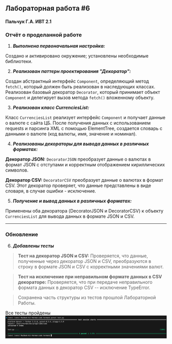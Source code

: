 ## Лабораторная работа #6
#### Пальчук Г.А. ИВТ 2.1

### Отчёт о проделанной работе

1. ***Выполнена первоначальная настройка:***

Создано и активировано окружение; установлены необходимые библиотеки.


2. ***Реализован паттерн проектирования "Декоратор":***

Создан абстрактный интерфейс `Component`, определяющий метод `fetch()`, который должен быть реализован в наследующих классах.
Реализован базовый декоратор `Decorator`, который принимает объект `Component` и делегирует вызов метода `fetch()` вложенному объекту.


3. ***Реализован класс CurrenciesList:***

Класс `CurrenciesList` реализует интерфейс `Component` и получает данные о валюте с сайта ЦБ. После получения данных с использованием requests и парсинга XML с помощью ElementTree, создается словарь с данными о валюте (код валюты, имя, значение и номинал).


4. ***Реализованы декораторы для вывода данных в различных форматах:***

**Декоратор JSON:** `DecoratorJSON` преобразует данные о валютах в формат JSON с отступами и корректным отображением кириллических символов.

**Декоратор CSV:** `DecoratorCSV` преобразует данные о валютах в формат CSV. Этот декоратор проверяет, что данные представлены в виде словаря, в случае ошибки - исключение.


5. ***Получение и вывод данных в различных форматах:***

Применены оба декоратора (DecoratorJSON и DecoratorCSV) к объекту `CurrenciesList` для вывода данных в формате JSON и CSV.

---

### Обновление
6. ***Добавлены тесты***

> **Тест на декоратор JSON и CSV:**
> Проверяется, что данные, полученные через декоратор JSON и CSV, преобразуются в строку в формате JSON и CSV с корректными значениями валют.

> **Тест на исключение при неправильном формате данных в CSV декораторе:**
> Проверяется, что при передаче неправильного формата данных в декоратор CSV -- исключение TypeError.

> Сохранена часть структуры из тестов прошлой Лабораторной Работы.

Все тесты пройдены
![](images/test_photo.png)